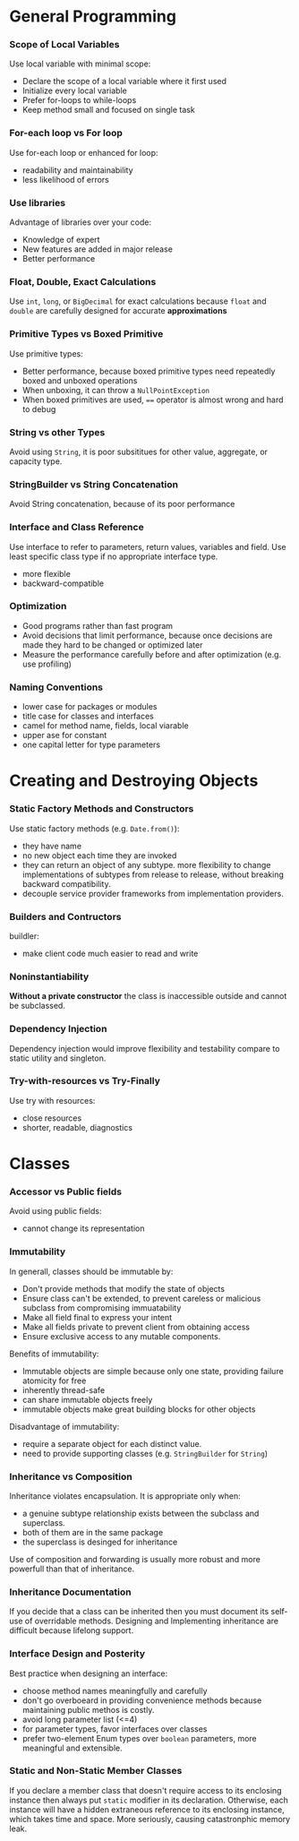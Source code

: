 # General Programming

### Scope of Local Variables

Use local variable with minimal scope:
* Declare the scope of a local variable where it first used
* Initialize every local variable
* Prefer for-loops to while-loops
* Keep method small and focused on single task

### For-each loop vs For loop
Use for-each loop or enhanced for loop:
* readability and maintainability
* less likelihood of errors

### Use libraries 
Advantage of libraries over your code:
* Knowledge of expert
* New features are added in major release
* Better performance

### Float, Double, Exact Calculations
Use `int`, `long`, or `BigDecimal` for exact calculations because `float` and `double` are carefully designed for accurate **approximations**

### Primitive Types vs Boxed Primitive
Use primitive types:
* Better performance, because boxed primitive types need repeatedly boxed and unboxed operations
* When unboxing, it can throw a `NullPointException`
* When boxed primitives are used, `==` operator is almost wrong and hard to debug

### String vs other Types
Avoid using `String`, it is poor subsititues for other value, aggregate, or capacity type.

### StringBuilder vs String Concatenation
Avoid String concatenation, because of its poor performance

### Interface and Class Reference
Use interface to refer to parameters, return values, variables and field. Use least specific class type if no appropriate interface type.
* more flexible
* backward-compatible

### Optimization
* Good programs rather than fast program
* Avoid decisions that limit performance, because once decisions are made they hard to be changed or optimized later
* Measure the performance carefully before and after optimization (e.g. use profiling)

### Naming Conventions
* lower case for packages or modules
* title case for classes and interfaces
* camel for method name, fields, local viarable
* upper ase for constant 
* one capital letter for type parameters

# Creating and Destroying Objects

### Static Factory Methods and Constructors
Use static factory methods (e.g. `Date.from()`):
* they have name
* no new object each time they are invoked
* they can return an object of any subtype. more flexibility to change implementations of subtypes from release to release, without breaking backward compatibility.
* decouple service provider frameworks from implementation providers.

### Builders and Contructors
buildler:
* make client code much easier to read and write

### Noninstantiability
**Without a private constructor** the class is inaccessible outside and cannot be subclassed.

### Dependency Injection
Dependency injection would improve flexibility and testability compare to static utility and singleton.

### Try-with-resources vs Try-Finally
Use try with resources:
* close resources
* shorter, readable, diagnostics


# Classes
### Accessor vs Public fields
Avoid using public fields:
* cannot change its representation

### Immutability
In generall, classes should be immutable by:
* Don't provide methods that modify the state of objects
* Ensure class can't be extended, to prevent careless or malicious subclass from compromising immuatability
* Make all field final to express your intent
* Make all fields private to prevent client from obtaining access
* Ensure exclusive access to any mutable components.

Benefits of immutability:
* Immutable objects are simple because only one state, providing failure atomicity for free
* inherently thread-safe
* can share immutable objects freely
* immutable objects make great building blocks for other objects

Disadvantage of immutability:
* require a separate object for each distinct value.
* need to provide supporting classes (e.g. `StringBuilder` for `String`)

### Inheritance vs Composition
Inheritance violates encapsulation. It is appropriate only when:
* a genuine subtype relationship exists between the subclass and superclass.
* both of them are in the same package
* the superclass is desinged for inheritance

Use of composition and forwarding is usually more robust and more powerfull than that of inheritance.

### Inheritance Documentation
If you decide that a class can be inherited then you must document its self-use of overridable methods.
Designing and Implementing inheritance are difficult because lifelong support.

### Interface Design and Posterity
Best practice when designing an interface:
* choose method names meaningfully and carefully
* don't go overboeard in providing convenience methods because maintaining public methos is costly.
* avoid long parameter list (<=4)
* for parameter types, favor interfaces over classes
* prefer two-element Enum types over `boolean` parameters, more meaningful and extensible.

### Static and Non-Static Member Classes
If you declare a member class that doesn't require access to its enclosing instance then always put `static` modifier in its declaration. Otherwise, each instance will have a hidden extraneous reference to its enclosing instance, which takes time and space. More seriously, causing catastronphic memory leak.
